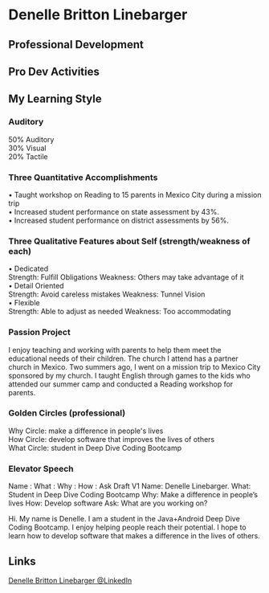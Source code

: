 # Denelle Britton Linebarger
## Professional Development

## Pro Dev Activities


## My Learning Style

### Auditory
50% Auditory  
30% Visual  
20% Tactile  


### Three Quantitative Accomplishments  
•	Taught workshop on Reading to 15 parents in Mexico City during a mission trip  
•	Increased student performance on state assessment by 43%.  
•	Increased student performance on district assessments by 56%.  

### Three Qualitative Features about Self (strength/weakness of each)  
•	Dedicated  
Strength: Fulfill Obligations   Weakness: Others may take advantage of it  
•	Detail Oriented  
Strength: Avoid careless mistakes Weakness: Tunnel Vision  
•	Flexible   
Strength: Able to adjust as needed Weakness: Too accommodating  


### Passion Project    
I enjoy teaching and working with parents to help them meet the educational needs of their children. The church I attend has a partner church in Mexico. Two summers ago, I went on a mission trip to Mexico City sponsored by my church. I taught English through games to the kids who attended our summer camp and conducted a Reading workshop for parents.  
	

### Golden Circles (professional)  

Why Circle: make a difference in people's lives  
How Circle: develop software that improves the lives of others  
What Circle: student in Deep Dive Coding Bootcamp

 
### Elevator Speech
Name : What : Why : How : Ask
Draft V1
Name:  Denelle Linebarger.
What:  Student in Deep Dive Coding Bootcamp
Why: Make a difference in people’s lives
How: Develop software
Ask: What are you working on?  

Hi. My name is Denelle. I am a student in the Java+Android Deep Dive Coding Bootcamp. I enjoy helping people reach their potential. I hope to learn how to develop software that makes a difference in the lives of others.





## Links  
   
[Denelle Britton Linebarger @LinkedIn](https://www.linkedin.com/in/denelle-b-ba7629183/)  




